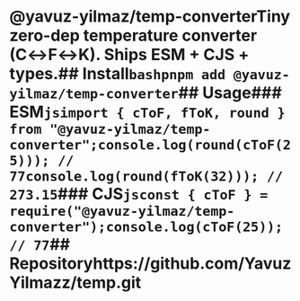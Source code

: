 # @yavuz-yilmaz/temp-converterTiny zero-dep temperature converter (C↔F↔K). Ships ESM + CJS + types.## Install```bashpnpm add @yavuz-yilmaz/temp-converter```## Usage### ESM```jsimport { cToF, fToK, round } from "@yavuz-yilmaz/temp-converter";console.log(round(cToF(25))); // 77console.log(round(fToK(32))); // 273.15```### CJS```jsconst { cToF } = require("@yavuz-yilmaz/temp-converter");console.log(cToF(25)); // 77```## Repositoryhttps://github.com/YavuzYilmazz/temp.git